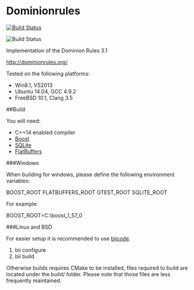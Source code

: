 Dominionrules 
=============

[![Build Status](https://webapi.biicode.com/v1/badges/kittikun/kittikun/dominionrules/master)](https://www.biicode.com/kittikun/dominionrules) 

![Build Status](https://travis-ci.org/kittikun/dominionrules.svg?branch=develop)

Implementation of the Dominion Rules 3.1

http://dominionrules.org/

Tested on the following platforms:
- Win8.1, VS2013
- Ubuntu 14.04, GCC 4.9.2
- FreeBSD 10.1, Clang 3.5

##Build

You will need:
- C++14 enabled compiler
- [Boost](http://www.boost.org/)
- [SQLite](http://www.sqlite.org/)
- [FlatBuffers](https://github.com/google/flatbuffers)

###Windows

When building for windows, please define the following environment variables:

BOOST_ROOT
FLATBUFFERS_ROOT
GTEST_ROOT
SQLITE_ROOT

For example:

BOOST_ROOT=C:\boost_1_57_0

###Linux and BSD

For easier setup it is recommended to use [biicode](https://www.biicode.com/). 

1. bii configure
1. bii build

Otherwise builds requires CMake to be installed, files required to build are located under the build/ folder. Please note that those files are less frequently maintained.
